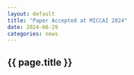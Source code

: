 ```yaml
---
layout: default
title: "Paper Accepted at MICCAI 2024"
date: 2024-06-29
categories: news
---
```


<div class="news-content reveal">
    <h2 class="gradient-text">{{ page.title }}</h2>
    <!-- <p>Our paper on "Low-Shot Prompting for WSI" has been accepted at MICCAI 2024. Thanks to all collaborators!</p> -->
</div>

